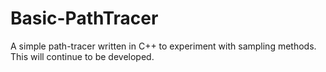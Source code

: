 # Basic-PathTracer
A simple path-tracer written in C++ to experiment with sampling methods. This will continue to be developed.
